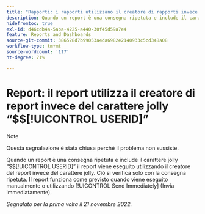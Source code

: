 ```yaml
---
title: "Rapporti: i rapporti utilizzano il creatore di rapporti invece del carattere jolly $$USERID"
description: Quando un report è una consegna ripetuta e include il carattere jolly $$USERID, il report viene eseguito utilizzando il creatore del report invece del carattere jolly. Ciò si verifica solo con la consegna ripetuta. Il report funziona come previsto quando viene eseguito manualmente o utilizzando Send Immediately (Invia immediatamente).
hidefromtoc: true
exl-id: d46cdb4a-5aba-4225-a440-30f45d59a7e4
feature: Reports and Dashboards
source-git-commit: 386528d7b99053a4da6982e2140933c5cd348a08
workflow-type: tm+mt
source-wordcount: '117'
ht-degree: 71%

---
```


# Report: il report utilizza il creatore di report invece del carattere jolly “$$[!UICONTROL USERID]”

>[!NOTE]
>
>Questa segnalazione è stata chiusa perché il problema non sussiste.

Quando un report è una consegna ripetuta e include il carattere jolly “$$[!UICONTROL USERID]” il report viene eseguito utilizzando il creatore del report invece del carattere jolly. Ciò si verifica solo con la consegna ripetuta. Il report funziona come previsto quando viene eseguito manualmente o utilizzando [!UICONTROL Send Immediately] (Invia immediatamente).

_Segnalato per la prima volta il 21 novembre 2022._
